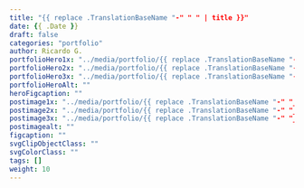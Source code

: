 ```yaml
---
title: "{{ replace .TranslationBaseName "-" " " | title }}"
date: {{ .Date }}
draft: false
categories: "portfolio"
author: Ricardo G.
portfolioHero1x: "../media/portfolio/{{ replace .TranslationBaseName "-" "_" | lower }}/placeHolder_sm.png"
portfolioHero2x: "../media/portfolio/{{ replace .TranslationBaseName "-" "_" | lower }}heroPlaceholder@2x.png"
portfolioHero3x: "../media/portfolio/{{ replace .TranslationBaseName "-" "_" | lower }}/heroPlaceholder@3x.png"
portfolioHeroAlt: ""
heroFigcaption: ""
postimage1x: "../media/portfolio/{{ replace .TranslationBaseName "-" "_" | lower }}/placeHolder_sm.png"
postimage2x: "../media/portfolio/{{ replace .TranslationBaseName "-" "_" | lower }}/placeHolder_sm@2x.png"
postimage3x: "../media/portfolio/{{ replace .TranslationBaseName "-" "_" | lower }}/placeHolder_sm@3x.png"
postimagealt: ""
figcaption: ""
svgClipObjectClass: ""
svgColorClass: ""
tags: []
weight: 10
---
```


